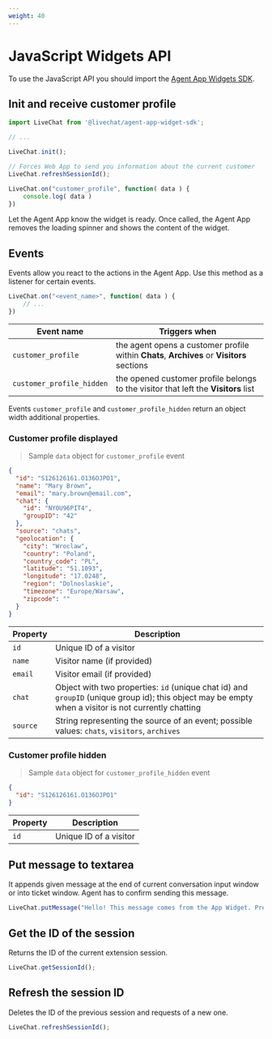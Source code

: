 ```yaml
---
weight: 40
---
```


# JavaScript Widgets API

To use the JavaScript API you should import the [Agent App Widgets SDK](https://www.npmjs.com/package/@livechat/agent-app-widget-sdk).

## Init and receive customer profile
```js
import LiveChat from '@livechat/agent-app-widget-sdk';

// ...

LiveChat.init();

// Forces Web App to send you information about the current customer
LiveChat.refreshSessionId();

LiveChat.on("customer_profile", function( data ) {
	console.log( data )
})

```

Let the Agent App know the widget is ready. Once called, the Agent App removes the loading spinner and shows the content of the widget.

## Events

Events allow you react to the actions in the Agent App. Use this method as a listener for certain events.

```js
LiveChat.on("<event_name>", function( data ) {
	// ...
})
```

| Event name | Triggers when |
|------------|-------------|
| `customer_profile` | the agent opens a customer profile within **Chats**, **Archives** or **Visitors** sections |
| `customer_profile_hidden` | the opened customer profile belongs to the visitor that left the **Visitors** list |


Events `customer_profile` and `customer_profile_hidden` return an object width additional properties.

### Customer profile displayed

> Sample `data` object for `customer_profile` event

```json
{
  "id": "S126126161.O136OJPO1",
  "name": "Mary Brown",
  "email": "mary.brown@email.com",
  "chat": {
    "id": "NY0U96PIT4",
    "groupID": "42"
  },
  "source": "chats",
  "geolocation": {
    "city": "Wroclaw",
    "country": "Poland",
    "country_code": "PL",
    "latitude": "51.1093",
    "longitude": "17.0248",
    "region": "Dolnoslaskie",
    "timezone": "Europe/Warsaw",
    "zipcode": ""
  }
}
```

| Property | Description |
|------------|-------------|
| `id` | Unique ID of a visitor |
| `name` | Visitor name (if provided) |
| `email` | Visitor email (if provided) |
| `chat` | Object with two properties: `id` (unique chat id) and `groupID` (unique group id); this object may be empty when a visitor is not currently chatting |
| `source` | String representing the source of an event; possible values: `chats`, `visitors`, `archives` |

### Customer profile hidden

> Sample `data` object for `customer_profile_hidden` event

```json
{
  "id": "S126126161.O136OJPO1"
}
```

| Property | Description |
|------------|-------------|
| `id` | Unique ID of a visitor |


## Put message to textarea

It appends given message at the end of current conversation input window or into ticket window. Agent has to confirm sending this message.

```js
LiveChat.putMessage("Hello! This message comes from the App Widget. Press enter to send it!");
```



## Get the ID of the session

Returns the ID of the current extension session.

```js
LiveChat.getSessionId();
```

## Refresh the session ID

Deletes the ID of the previous session and requests of a new one.

```js
LiveChat.refreshSessionId();
```
